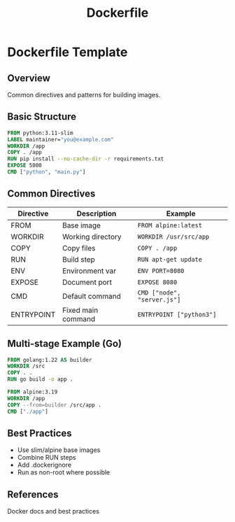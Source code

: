﻿---
title: "Dockerfile"
type: docker
tags: [docker]
cssclass: cs-note
---

# Dockerfile Template

## Overview
Common directives and patterns for building images.

## Basic Structure
```dockerfile
FROM python:3.11-slim
LABEL maintainer="you@example.com"
WORKDIR /app
COPY . /app
RUN pip install --no-cache-dir -r requirements.txt
EXPOSE 5000
CMD ["python", "main.py"]
```

## Common Directives
| Directive | Description | Example |
|----------|-------------|---------|
| FROM | Base image | `FROM alpine:latest` |
| WORKDIR | Working directory | `WORKDIR /usr/src/app` |
| COPY | Copy files | `COPY . /app` |
| RUN | Build step | `RUN apt-get update` |
| ENV | Environment var | `ENV PORT=8080` |
| EXPOSE | Document port | `EXPOSE 8080` |
| CMD | Default command | `CMD ["node", "server.js"]` |
| ENTRYPOINT | Fixed main command | `ENTRYPOINT ["python3"]` |

## Multi-stage Example (Go)
```dockerfile
FROM golang:1.22 AS builder
WORKDIR /src
COPY . .
RUN go build -o app .

FROM alpine:3.19
WORKDIR /app
COPY --from=builder /src/app .
CMD ["./app"]
```

## Best Practices
- Use slim/alpine base images
- Combine RUN steps
- Add .dockerignore
- Run as non-root where possible

## References
Docker docs and best practices


